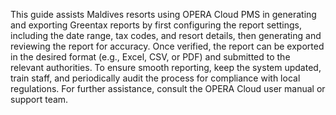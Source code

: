 This guide assists Maldives resorts using OPERA Cloud PMS in generating and exporting Greentax reports by first configuring the report settings, including the date range, tax codes, and resort details, then generating and reviewing the report for accuracy. Once verified, the report can be exported in the desired format (e.g., Excel, CSV, or PDF) and submitted to the relevant authorities. To ensure smooth reporting, keep the system updated, train staff, and periodically audit the process for compliance with local regulations. For further assistance, consult the OPERA Cloud user manual or support team.
